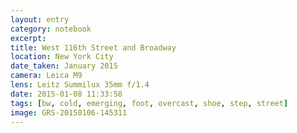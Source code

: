 ```yaml
--- 
layout: entry
category: notebook
excerpt:
title: West 116th Street and Broadway
location: New York City
date_taken: January 2015
camera: Leica M9
lens: Leitz Summilux 35mm f/1.4
date: 2015-01-08 11:33:58
tags: [bw, cold, emerging, foot, overcast, shoe, step, street]
image: GRS-20150106-145311
---
```


